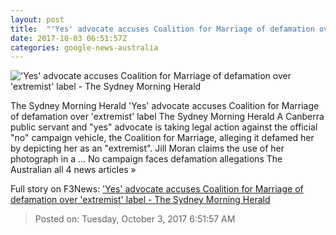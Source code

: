 ```yaml
---
layout: post
title:  "'Yes' advocate accuses Coalition for Marriage of defamation over 'extremist' label - The Sydney Morning Herald"
date: 2017-10-03 06:51:57Z
categories: google-news-australia
---
```


!['Yes' advocate accuses Coalition for Marriage of defamation over 'extremist' label - The Sydney Morning Herald](http://www.smh.com.au/content/dam/images/g/y/s/r/o/5/image.related.articleLeadwide.620x349.gysihf.png/1507015524280.jpg)

The Sydney Morning Herald 'Yes' advocate accuses Coalition for Marriage of defamation over 'extremist' label The Sydney Morning Herald A Canberra public servant and "yes" advocate is taking legal action against the official "no" campaign vehicle, the Coalition for Marriage, alleging it defamed her by depicting her as an "extremist". Jill Moran claims the use of her photograph in a ... No campaign faces defamation allegations The Australian all 4 news articles »


Full story on F3News: ['Yes' advocate accuses Coalition for Marriage of defamation over 'extremist' label - The Sydney Morning Herald](http://www.f3nws.com/n/eBqyg)

> Posted on: Tuesday, October 3, 2017 6:51:57 AM
